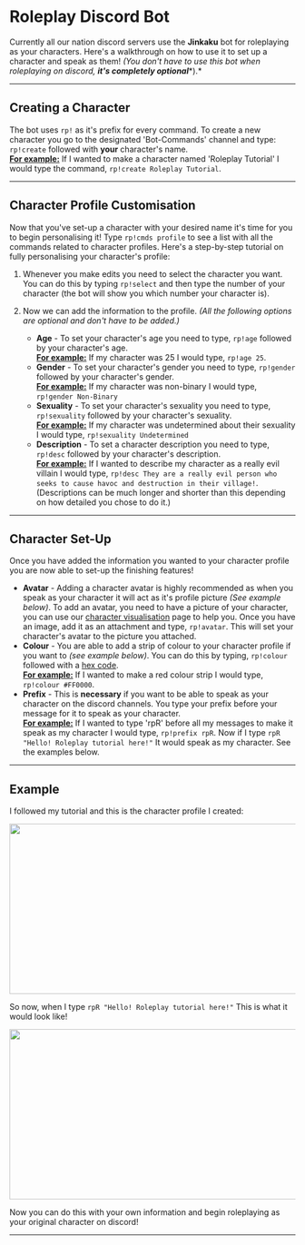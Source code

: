 # Roleplay Discord Bot

Currently all our nation discord servers use the **Jinkaku** bot for roleplaying as your characters. Here's a walkthrough on how to use it to set up a character and speak as them! *(You don't have to use this bot when roleplaying on discord,* ***it's completely optional****).*
* * *

## Creating a Character

The bot uses `rp!` as it's prefix for every command. To create a new character you go to the designated 'Bot-Commands' channel and type: `rp!create` followed with **your** character's name.<br><ins>**For example:**</ins> If I wanted to make a character named 'Roleplay Tutorial' I would type the command, `rp!create Roleplay Tutorial`.
* * *

## Character Profile Customisation

Now that you've set-up a character with your desired name it's time for you to begin personalising it! Type `rp!cmds profile` to see a list with all the commands related to character profiles. Here's a step-by-step tutorial on fully personalising your character's profile:

1. Whenever you make edits you need to select the character you want. You can do this by typing `rp!select` and then type the number of your character (the bot will show you which number your character is).

2. Now we can add the information to the profile. *(All the following options are optional and don't have to be added.)*

    - **Age** - To set your character's age you need to type, `rp!age` followed by your character's age.<br><ins>**For example:**</ins> If my character was 25 I would type, `rp!age 25`.
    - **Gender** - To set your character's gender you need to type, `rp!gender` followed by your character's gender.<br><ins>**For example:**</ins> If my character was non-binary I would type, `rp!gender Non-Binary`
    - **Sexuality** - To set your character's sexuality you need to type, `rp!sexuality` followed by your character's sexuality.<br><ins>**For example:**</ins> If my character was undetermined about their sexuality I would type, `rp!sexuality Undetermined`
    - **Description** - To set a character description you need to type, `rp!desc` followed by your character's description.<br><ins>**For example:**</ins> If I wanted to describe my character as a really evil villain I would type, `rp!desc They are a really evil person who seeks to cause havoc and destruction in their village!`. (Descriptions can be much longer and shorter than this depending on how detailed you chose to do it.)
* * *

## Character Set-Up

Once you have added the information you wanted to your character profile you are now able to set-up the finishing features!

- **Avatar** - Adding a character avatar is highly recommended as when you speak as your character it will act as it's profile picture *(See example below)*. To add an avatar, you need to have a picture of your character, you can use our <a href="https://www.rokucraft.com/forum/m/24336306/viewthread/33082915-character-visualization" target="_blank">character visualisation</a> page to help you. Once you have an image, add it as an attachment and type, `rp!avatar`. This will set your character's avatar to the picture you attached.
- **Colour** - You are able to add a strip of colour to your character profile if you want to *(see example below)*. You can do this by typing, `rp!colour` followed with a <a href="https://htmlcolorcodes.com/color-picker/" target="_blank">hex code</a>.<br><ins>**For example:**</ins> If I wanted to make a red colour strip I would type, `rp!colour #FF0000`.
- **Prefix** - This is **necessary** if you want to be able to speak as your character on the discord channels. You type your prefix before your message for it to speak as your character.<br><ins>**For example:**</ins> If I wanted to type 'rpR' before all my messages to make it speak as my character I would type, `rp!prefix rpR`. Now if I type `rpR "Hello! Roleplay tutorial here!"` It would speak as my character. See the examples below.
* * *

## Example

I followed my tutorial and this is the character profile I created:

<p align=center><img src="https://s3.amazonaws.com/files.enjin.com/765924/modules/forum/attachments/Screenshot+2021-02-20+at+13.58.35_1613829545.png"
     width="600"
     height="300"></p>

So now, when I type `rpR "Hello! Roleplay tutorial here!"` This is what it would look like!

<p align=center><img src="https://s3.amazonaws.com/files.enjin.com/765924/modules/forum/attachments/Screenshot+2021-02-20+at+13.58.48_1613829550.png"
     width="600"
     height="300"></p>

Now you can do this with your own information and begin roleplaying as your original character on discord!
* * *